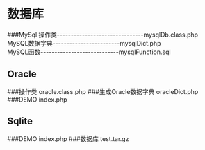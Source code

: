 数据库
========

###MySql
操作类-------------------------------mysqlDb.class.php<br />
MySQL数据字典------------------------mysqlDict.php<br />
MySQL函数----------------------------mysqlFunction.sql<br />


Oracle
---------------------------------------------------
###操作类
  oracle.class.php
###生成Oracle数据字典
  oracleDict.php
###DEMO
  index.php

Sqlite
---------------------------------------------------
###DEMO
  index.php
###数据库
  test.tar.gz
